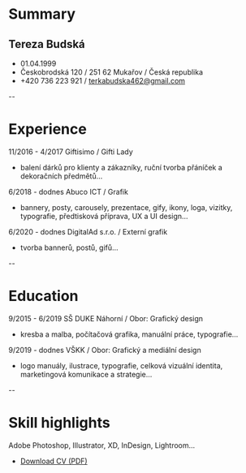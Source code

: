 # Summary

Tereza Budská
--
- 01.04.1999
- Českobrodská 120 / 251 62 Mukařov / Česká republika
- +420 736 223 921 / terkabudska462@gmail.com

--
# Experience
11/2016 - 4/2017 
Giftisimo / Gifti Lady
- balení dárků pro klienty a zákazníky, ruční tvorba přáníček a dekoračních předmětů…

6/2018 - dodnes 
Abuco ICT / Grafik
- bannery, posty, carousely, prezentace, gify, ikony, loga, vizitky, typografie, předtisková příprava, UX a UI design…

6/2020 - dodnes
DigitalAd s.r.o. / Externí grafik
- tvorba bannerů, postů, gifů…

--
# Education
9/2015 - 6/2019
SŠ DUKE Náhorní / Obor: Grafický design
- kresba a malba, počítačová grafika, manuální práce, typografie…

9/2019 - dodnes
VŠKK / Obor: Grafický a mediální design
- logo manuály, ilustrace, typografie, celková vizuální identita, marketingová komunikace a strategie…

--
# Skill highlights
Adobe Photoshop, Illustrator, XD, InDesign, Lightroom...




- [Download CV (PDF)](pdf/cv-2021-budska.pdf)
